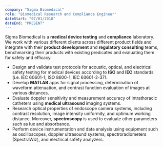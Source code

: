 ```yaml
---
company: "Sigma Biomedical"
role: "Biomedical Research and Compliance Engineer"
dateStart: "07/01/2018"
dateEnd: "PRESENT"
---
```


Sigma Biomedical is a <span class="text-highlight-light dark:text-highlight-dark"><strong>medical device testing</strong></span> and <span class="text-highlight-light dark:text-highlight-dark"><strong>compliance</strong></span> laboratory. We work with various different clients across different product fields and integrate with their <span class="text-highlight-light dark:text-highlight-dark"><strong>product development</strong></span>  and <span class="text-highlight-light dark:text-highlight-dark"><strong>regulatory consulting</strong></span>  teams, benchmarking their products with existing predicates and evaluating them for safety and efficacy.

- Design and validate test protocols for acoustic, optical, and electrical safety testing for medical devices according to <span class="text-highlight-light dark:text-highlight-dark"><strong>ISO</strong></span>  and <span class="text-highlight-light dark:text-highlight-dark"><strong>IEC</strong></span>  standards (i.e. IEC 60601-1, ISO 8600-1, IEC 60601-2-37).
- Develop <span class="text-highlight-light dark:text-highlight-dark"><strong>MATLAB</strong></span>  apps for signal processing, determination of waveform attenuation, and contrast function evaluation of images at various distances.
- Evaluate doppler sensitivity and measurement accuracy of intrathoracic catheters using <span class="text-highlight-light dark:text-highlight-dark"><strong>medical ultrasound</strong></span>  imaging systems.
- Research optical properties of endoscope camera systems, including contrast resolution, image intensity uniformity, and optimum working distance. Moreover, <span class="text-highlight-light dark:text-highlight-dark"><strong>spectroscopy</strong></span>  is used to evaluate other parameters such as lux and absorbance.
- Perform device instrumentation and data analysis using equipment such as oscilloscopes, doppler ultrasound systems, spectroradiometers (SpectraWiz), and electrical safety analyzers.
